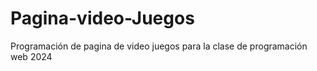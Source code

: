 # Pagina-video-Juegos
Programación de pagina de video juegos para la clase de programación web 2024
